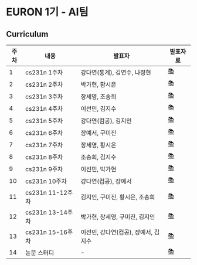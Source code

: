 # EURON 1기 - AI팀


## Curriculum

| 주차 | 내용             | 발표자                               | 발표자료 |
| ---- | ---------------- | ------------------------------------ | -------- |
| 1    | cs231n 1주차     | 강다연(통계), 김연수, 나정현                 | [📚](https://github.com/Ewha-Euron/Euron-AI-2021/blob/master/Week_1%20%EB%B0%9C%ED%91%9C%20%EC%9E%90%EB%A3%8C.pdf)    |
| 2    | cs231n 2주차     | 박가현, 황시은                       | [📚]()    |
| 3    | cs231n 3주차     | 장세영, 조송희                       | [📚]()    |
| 4    | cs231n 4주차     | 이선민, 김지수                       | [📚]()    |
| 5    | cs231n 5주차     | 강다연(컴공), 김지인                 | [📚]()    |
| 6    | cs231n 6주차     | 장예서, 구미진                       | [📚]()    |
| 7    | cs231n 7주차     | 장세영, 황시은                       | [📚]()    |
| 8    | cs231n 8주차     | 조송희, 김지수                       | [📚]()    |
| 9    | cs231n 9주차     | 이선민, 박가현                       | [📚]()    |
| 10   | cs231n 10주차    | 강다연(컴공), 장예서                 | [📚]()    |
| 11   | cs231n 11-12주차 | 김지인, 구미진, 황시은, 조송희       | [📚]()    |
| 12   | cs231n 13-14주차 | 박가현, 장세영, 구미진, 김지인       | [📚]()    |
| 13   | cs231n 15-16주차 | 이선민, 강다연(컴공), 장예서, 김지수 | [📚]()    |
| 14   | 논문 스터디      | -                                    | [📚]()    |

